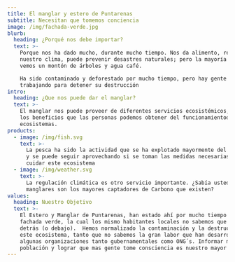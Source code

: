 ```yaml
---
title: El manglar y estero de Puntarenas
subtitle: Necesitan que tomemos conciencia
image: /img/fachada-verde.jpg
blurb:
  heading: ¿Porqué nos debe importar?
  text: >-
    Porque nos ha dado mucho, durante mucho tiempo. Nos da alimento, regula
    nuestro clima, puede prevenir desastres naturales; pero la mayoría solo
    vemos un montón de árboles y agua café.

    Ha sido contaminado y deforestado por mucho tiempo, pero hay gente
    trabajando para detener su destrucción
intro:
  heading: ¿Que nos puede dar el manglar?
  text: >-
    El manglar nos puede proveer de diferentes servicios ecosistémicos, que son
    los beneficios que las personas podemos obtener del funcionamientode los
    ecosistemas.
products:
  - image: /img/fish.svg
    text: >-
      La pesca ha sido la actividad que se ha explotado mayormente del manglar,
      y se puede seguir aprovechando si se toman las medidas necesarias para
      cuidar este ecosistema
  - image: /img/weather.svg
    text: >-
      La regulación climática es otro servicio importante. ¿Sabía usted que los
      manglares son los mayores captadores de Carbono que existen?
values:
  heading: Nuestro Objetivo
  text: >-
    El Estero y Manglar de Puntarenas, han estado ahí por mucho tiempo como una
    fachada verde, la cual los mismo habitantes locales no sabemos que pasa
    detrás (o debajo).  Hemos normalizado la contaminación y la destrucción de
    este ecosistema, tanto que no sabemos la gran labor que han desarrollado
    algunas organizaciones tanto gubernamentales como ONG´s. Informar mas a la
    población y lograr que mas gente tome consciencia es nuestro mayor objetivo.
---
```


